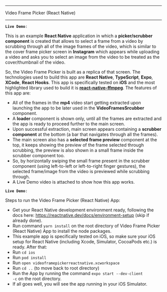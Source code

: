 ------------------------------
Video Frame Picker (React Native)

------------------------------

<code>**Live Demo**: </code>

This is an example **React Native** application in which a **picker/scrubber component** is created that allows to select a frame from a video by scrubbing through all of the image frames of the video, which is similar to the cover frame picker screen in **Instagram** which appears while uploading a video and asks you to select an image from the video to be treated as the cover/thumbnail of the video. 

So, the Video Frame Picker is built as a replica of that screen. The technologies used to build this app are **React Native**, **TypeScript**, **Expo**, **XCode**, **React Hooks**. This app is specifically tested on **iOS** and the most highlighted library used to build it is **[react-native-ffmpeg](https://www.npmjs.com/package/react-native-ffmpeg)**. The features of this app are:  
- All of the frames in the **mp4** video start getting extracted upon launching the app to be later used in the **VideoFramesSrcubber** component.
- A **loader** component is shown only, until all the frames are extracted and the app is ready to proceed further to the main screen.
- Upon successful extraction, main screen appears containing a **scrubber component** at the bottom (a bar that navigates through all the frames).
- The main screen also has a **selected frame preview** component at the top, it keeps showing the preview of the frame selected through scrubbing, the preview is also shown in a small frame inside the scrubber component too.
- So, by horizontally swiping the small frame present in the scrubber component (using left-to-left or left-to-right finger gestures), the selected frame/image from the video is previewed while scrubbing through.
- A Live Demo video is attached to show how this app works.

<code>**Live Demo**: </code>

Steps to run the Video Frame Picker (React Native) App:
- Get your React Native development environment ready, following the docs here: https://reactnative.dev/docs/environment-setup (skip if already done).
- Run command <code>yarn install</code> on the root directory of Video Frame Picker (React Native) App to install the node packages.
- This example app is specifically tested on iOS, so make sure your iOS setup for React Native (including Xcode, Simulator, CocoaPods etc.) is ready. After that:
- Run <code>cd ios</code>
- Run <code>pod install</code>
- Run <code>open videoframepickerreactnative.xcworkspace</code>
- Run <code>cd ..</code> (to move back to root directory)
- Run the App by running the command <code>expo start --dev-client -c</code> on the root directory.
- If all goes well, you will see the app running in your iOS Simulator.

